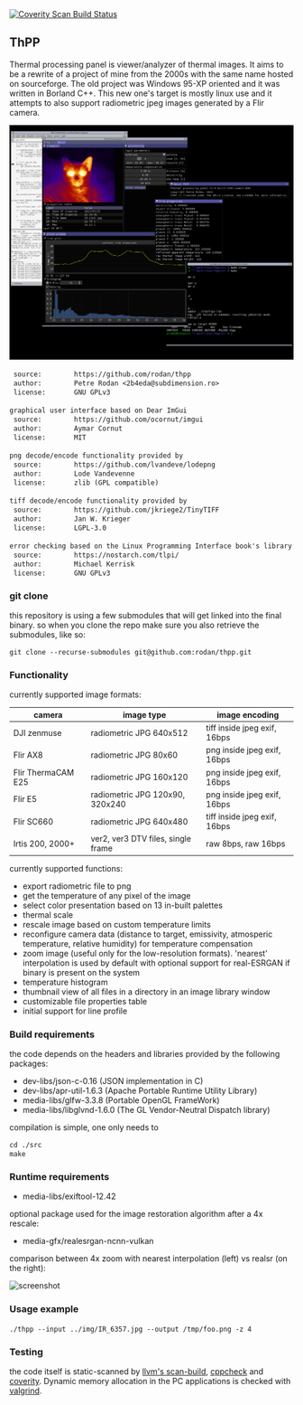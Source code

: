
<a href="https://scan.coverity.com/projects/rodan-thpp">
  <img alt="Coverity Scan Build Status"
       src="https://scan.coverity.com/projects/27526/badge.svg"/>
</a>

## ThPP

Thermal processing panel is viewer/analyzer of thermal images. It aims to be a rewrite of a project of mine from the 2000s with the same name hosted on sourceforge. The old project was Windows 95-XP oriented and it was written in Borland C++. This new one's target is mostly linux use and it attempts to also support radiometric jpeg images generated by a Flir camera.

![screenshot](./img/thpp.png)

```
 source:        https://github.com/rodan/thpp
 author:        Petre Rodan <2b4eda@subdimension.ro>
 license:       GNU GPLv3

graphical user interface based on Dear ImGui
 source:        https://github.com/ocornut/imgui
 author:        Aymar Cornut
 license:       MIT

png decode/encode functionality provided by
 source:        https://github.com/lvandeve/lodepng
 author:        Lode Vandevenne
 license:       zlib (GPL compatible)

tiff decode/encode functionality provided by
 source:        https://github.com/jkriege2/TinyTIFF
 author:        Jan W. Krieger
 license:       LGPL-3.0

error checking based on the Linux Programming Interface book's library
 source:        https://nostarch.com/tlpi/
 author:        Michael Kerrisk
 license:       GNU GPLv3
```

### git clone

this repository is using a few submodules that will get linked into the final binary.
so when you clone the repo make sure you also retrieve the submodules, like so:

```
git clone --recurse-submodules git@github.com:rodan/thpp.git
```

### Functionality

currently supported image formats:

camera | image type | image encoding
--- | --- | ---
DJI zenmuse | radiometric JPG 640x512 | tiff inside jpeg exif, 16bps
Flir AX8 | radiometric JPG 80x60 | png inside jpeg exif, 16bps
Flir ThermaCAM E25 | radiometric JPG 160x120 | png inside jpeg exif, 16bps
Flir E5 | radiometric JPG 120x90, 320x240 | png inside jpeg exif, 16bps
Flir SC660 | radiometric JPG 640x480 | tiff inside jpeg exif, 16bps
Irtis 200, 2000+ | ver2, ver3 DTV files, single frame | raw 8bps, raw 16bps

currently supported functions:

 * export radiometric file to png
 * get the temperature of any pixel of the image
 * select color presentation based on 13 in-built palettes
 * thermal scale
 * rescale image based on custom temperature limits
 * reconfigure camera data (distance to target, emissivity, atmosperic temperature, relative humidity) for temperature compensation
 * zoom image (useful only for the low-resolution formats). 'nearest' interpolation is used by default with optional support for real-ESRGAN if binary is present on the system
 * temperature histogram
 * thumbnail view of all files in a directory in an image library window
 * customizable file properties table
 * initial support for line profile

### Build requirements

the code depends on the headers and libraries provided by the following packages:

 * dev-libs/json-c-0.16 (JSON implementation in C)
 * dev-libs/apr-util-1.6.3 (Apache Portable Runtime Utility Library)
 * media-libs/glfw-3.3.8 (Portable OpenGL FrameWork)
 * media-libs/libglvnd-1.6.0 (The GL Vendor-Neutral Dispatch library)

compilation is simple, one only needs to
```
cd ./src
make
```

### Runtime requirements

 * media-libs/exiftool-12.42

 optional package used for the image restoration algorithm after a 4x rescale:

 * media-gfx/realesrgan-ncnn-vulkan

comparison between 4x zoom with nearest interpolation (left) vs realsr (on the right):

![screenshot](./img/thpp_realsr_interpolation.png)

### Usage example

```
./thpp --input ../img/IR_6357.jpg --output /tmp/foo.png -z 4
```

### Testing

the code itself is static-scanned by [llvm's scan-build](https://clang-analyzer.llvm.org/), [cppcheck](http://cppcheck.net/) and [coverity](https://scan.coverity.com/projects/rodan-thpp?tab=overview). Dynamic memory allocation in the PC applications is checked with [valgrind](https://valgrind.org/).


